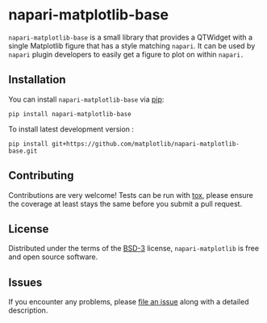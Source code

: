 # napari-matplotlib-base

`napari-matplotlib-base` is a small library that provides a QTWidget with a single Matplotlib figure that has a style matching `napari`.
It can be used by `napari` plugin developers to easily get a figure to plot on within `napari.`

## Installation

You can install `napari-matplotlib-base` via [pip]:

    pip install napari-matplotlib-base


To install latest development version :

    pip install git+https://github.com/matplotlib/napari-matplotlib-base.git


## Contributing

Contributions are very welcome! Tests can be run with [tox], please ensure
the coverage at least stays the same before you submit a pull request.

## License

Distributed under the terms of the [BSD-3] license,
`napari-matplotlib` is free and open source software.

## Issues

If you encounter any problems, please [file an issue] along with a detailed description.

[@napari]: https://github.com/napari
[BSD-3]: http://opensource.org/licenses/BSD-3-Clause

[file an issue]: https://github.com/dstansby/napari-matplotlib-base/issues

[napari]: https://github.com/napari/napari
[tox]: https://tox.readthedocs.io/en/latest/
[pip]: https://pypi.org/project/pip/
[PyPI]: https://pypi.org/
